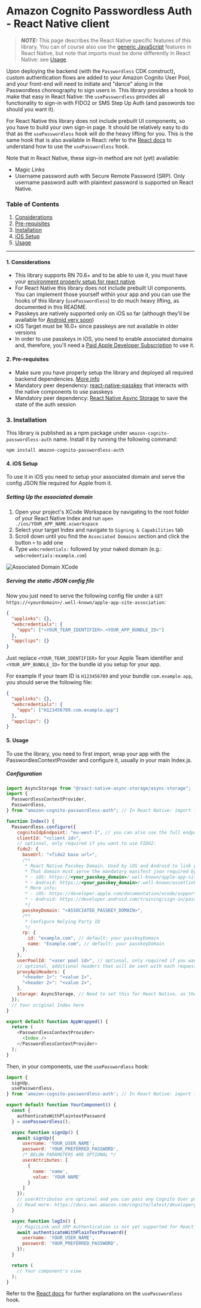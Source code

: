# Amazon Cognito Passwordless Auth - React Native client

> **_NOTE:_** This page describes the React Native specific features of this library. You can of course also use the [generic JavaScript](../README.md) features in React Native, but note that imports must be done differently in React Native: see [Usage](#5.-usage).

Upon deploying the backend (with the `Passwordless` CDK construct), custom authentication flows are added to your Amazon Cognito User Pool, and your front-end will need to initiate and "dance" along in the Passwordless choreography to sign users in. This library provides a hook to make that easy in React Native: the `usePasswordless` provides all functionality to sign-in with FIDO2 or SMS Step Up Auth (and passwords too should you want it).

For React Native this library does not include prebuilt UI components, so you have to build your own sign-in page. It should be relatively easy to do that as the `usePasswordless` hook will do the heavy lifting for you. This is the same hook that is also available in React: refer to the [React docs](./README-REACT.md) to understand how to use the `usePasswordless` hook.

Note that in React Native, these sign-in method are not (yet) available:

- Magic Links
- Username password auth with Secure Remote Password (SRP). Only username password auth with plaintext password is supported on React Native.

### Table of Contents

1. [Considerations](#1.-considerations)
2. [Pre-requisites](#2.-pre-requisites)
3. [Installation](#3.-installation)
4. [iOS Setup](#4.-ios-setup)
5. [Usage](#5.-usage)

---

#### 1. Considerations

- This library supports RN 70.6+ and to be able to use it, you must have your [environment properly setup for react native](https://reactnative.dev/docs/environment-setup).
- For React Native this library does not include prebuilt UI components. You can implement those yourself within your app and you can use the hooks of this library (`usePasswordless`) to do much heavy lifting, as documented in this README.
- Passkeys are natively supported only on iOS so far (although they'll be available for [Android very soon](https://developers.google.com/identity/passkeys/faq))
- iOS Target must be 16.0+ since passkeys are not available in older versions
- In order to use passkeys in iOS, you need to enable associated domains and, therefore, you'll need a [Paid Apple Developer Subscription](https://developer.apple.com/support/compare-memberships/) to use it.

#### 2. Pre-requisites

- Make sure you have properly setup the library and deployed all required backend dependencies. [More info](../../README.md)
- Mandatory peer dependency: [react-native-passkey](https://github.com/f-23/react-native-passkey) that interacts with the native components to use passkeys
- Mandatory peer dependency: [React Native Async Storage](https://react-native-async-storage.github.io/async-storage/docs/install/) to save the state of the auth session

### 3. Installation

This library is published as a npm package under `amazon-cognito-passwordless-auth` name. Install it by running the following command:

```
npm install amazon-cognito-passwordless-auth
```

#### 4. iOS Setup

To use it in iOS you need to setup your associated domain and serve the config JSON file required for Apple from it.

##### Setting Up the associated domain

1. Open your project's XCode Workspace by navigating to the root folder of your React Native Index and run `open ./ios/YOUR_APP_NAME.xcworkspace`
2. Select your target Index and navigate to `Signing & Capabilities` tab
3. Scroll down until you find the `Associated Domains` section and click the button `+` to add one
4. Type `webcredentials:` followed by your naked domain (e.g.: `webcredentials:example.com`)

![Associated Domain XCode](./xcode-associated-domains.png)

##### Serving the static JSON config file

Now you just need to serve the following config file under a `GET https://<yourdomain>/.well-known/apple-app-site-association`:

```json
{
  "applinks": {},
  "webcredentials": {
    "apps": ["<YOUR_TEAM_IDENTIFIER>.<YOUR_APP_BUNDLE_ID>"]
  },
  "appclips": {}
}
```

Just replace `<YOUR_TEAM_IDENTIFIER>` for your Apple Team identifier and `<YOUR_APP_BUNDLE_ID>` for the bundle id you setup for your app.

For example if your team ID is `H123456789` and your bundle `com.example.app`, you should serve the following file:

```json
{
  "applinks": {},
  "webcredentials": {
    "apps": ["H123456789.com.example.app"]
  },
  "appclips": {}
}
```

#### 5. Usage

To use the library, you need to first import, wrap your app with the PasswordlesContextProvider and configure it, usually in your main Index.js.

##### Configuration

```javascript
import AsyncStorage from "@react-native-async-storage/async-storage";
import {
  PasswordlessContextProvider,
  Passwordless,
} from "amazon-cognito-passwordless-auth"; // In React Native: import from top-level module

function Index() {
  Passwordless.configure({
    cognitoIdpEndpoint: "eu-west-1", // you can also use the full endpoint URL, potentially to use a proxy
    clientId: "<client id>",
    // optional, only required if you want to use FIDO2:
    fido2: {
      baseUrl: "<fido2 base url>",
      /**
       * React Native Passkey Domain. Used by iOS and Android to link your app's passkeys to your domain
       * That domain must serve the mandatory manifest json required by Apple and Google under the following paths:
       * - iOS: https://<your_passkey_domain>/.well-known/apple-app-site-association
       * - Android: https://<your_passkey_domain>/.well-known/assetlinks.json
       * More info:
       * - iOS: https://developer.apple.com/documentation/xcode/supporting-associated-domains
       * - Android: https://developer.android.com/training/sign-in/passkeys#add-support-dal
       */
      passkeyDomain: "<ASSOCIATED_PASSKEY_DOMAIN>",
      /**
       * Configure Relying Party ID
       */
      rp: {
        id: "example.com", // default: your passkeyDomain
        name: "Example.com", // default: your passkeyDomain
      },
    },
    userPoolId: "<user pool id>", // optional, only required if you want to use USER_SRP_AUTH
    // optional, additional headers that will be sent with each request to Cognito:
    proxyApiHeaders: {
      "<header 1>": "<value 1>",
      "<header 2>": "<value 2>",
    },
    storage: AsyncStorage, // Need to set this for React Native, as the default (localStorage) will not work
  });
  // Your original Index here
}

export default function AppWrapped() {
  return (
    <PasswordlessContextProvider>
      <Index />
    </PasswordlessContextProvider>
  );
}
```

Then, in your components, use the `usePasswordless` hook:

```javascript
import {
  signUp,
  usePasswordless,
} from 'amazon-cognito-passwordless-auth'; // In React Native: import from top-level module

export default function YourComponent() {
  const {
    authenticateWithPlaintextPassword
  } = usePasswordless();

  async function signUp() {
    await signUp({
      username: 'YOUR_USER_NAME',
      password: 'YOUR_PREFERRED_PASSWORD',
      /* BELOW PARAMETERS ARE OPTIONAL */
      userAttributes: [
        {
          name: 'name',
          value: 'YOUR NAME'
        }
      ]
    });
    // userAttributes are optional and you can pass any Cognito User pool attributes
    // Read more: https://docs.aws.amazon.com/cognito/latest/developerguide/user-pool-settings-attributes.html
  }

  async function logIn() {
    // MagicLink and SRP Authentication is not yet supported for React Native
    await authenticateWithPlainTextPassword({
      username: 'YOUR_USER_NAME',
      password: 'YOUR_PREFERRED_PASSWORD',
    });
  }

  return (
    // Your component's view
  );
}
```

Refer to the [React docs](./README-REACT.md) for further explanations on the `usePasswordless` hook.
